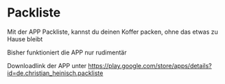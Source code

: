 # Packliste
Mit der APP Packliste, kannst du deinen Koffer packen, ohne das etwas zu Hause bleibt

Bisher funktioniert die APP nur rudimentär

Downloadlink der APP unter https://play.google.com/store/apps/details?id=de.christian_heinisch.packliste
